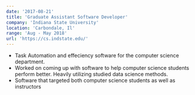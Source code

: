 ```yaml
---
date: '2017-08-21'
title: 'Graduate Assistant Software Developer'
company: 'Indiana State University'
location: 'Carbondale, Il'
range: 'Aug - May 2018'
url: 'https://cs.indstate.edu/'
---
```


- Task Automation and effeciency software for the computer science department.
- Worked on coming up with software to help computer science students perform better. Heavily utilizing studied data science methods.
- Software that targeted both computer science students as well as instructors
